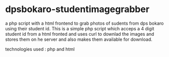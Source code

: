 # dpsbokaro-studentimagegrabber
a php script with a html frontend to grab photos of sudents from dps bokaro using their student id.
This is a simple php script which acceps a 4 digit student  id from a html fronted and uses curl to downlad the images and stores them on he server and also makes them available for download.

technologies used : php  and html
